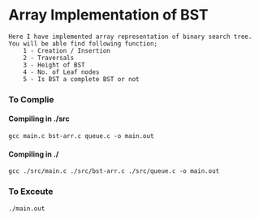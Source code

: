 # Array Implementation of BST 
	Here I have implemented array representation of binary search tree.
	You will be able find following function;
		1 - Creation / Insertion
 		2 - Traversals 
		3 - Height of BST
		4 - No. of Leaf nodes
		5 - Is BST a complete BST or not
### To Complie 

#### Compiling in ./src 

	gcc main.c bst-arr.c queue.c -o main.out

#### Compiling in ./

	gcc ./src/main.c ./src/bst-arr.c ./src/queue.c -o main.out	

### To Exceute
	
	./main.out

